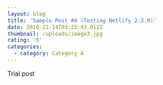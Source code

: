 ```yaml
---
layout: blog
title: 'Sample Post #4 (Testing Netlify 2.2.0)'
date: 2018-11-14T03:23:43.011Z
thumbnail: /uploads/image3.jpg
rating: '5'
categories:
  - category: Category A
---
```

Trial post
